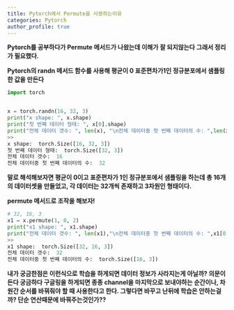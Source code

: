 ```yaml
---
title: Pytorch에서 Permute을 사용하는이유
categories: Pytorch
author_profile: true
---
```




**Pytorch를 공부하다가 Permute 메서드가 나왔는데 이해가 잘 되지않는다 그래서 정리가 필요했다.**


**Pytorch의 randn 메서드 함수를 사용해 평균이 0 표준편차가1인 정규분포에서 샘플링한 값을 만든다**

```python
import torch


x = torch.randn(16, 32, 3)
print("x shape: ", x.shape)
print("첫 번째 데이터 형태: ", x[0].shape)
print("전체 데이터 갯수: ", len(x), "\n전체 데이터중 첫 번째 데이터의 수: ",len(x[0]))
>>
x shape:  torch.Size([16, 32, 3])
첫 번째 데이터 형태:  torch.Size([32, 3])
전체 데이터 갯수:  16 
전체 데이터중 첫 번째 데이터의 수:  32
```
**말로 해석해보자면 평균이 0이고 표준편차가 1인 정규분포에서 샘플링을 하는데 총 16개의 데이터셋을 만들었고, 각 데이터는 32개씩 존재하고 3차원인 형태이다.**

**permute 메서드로 조작을 해보자!**


```python
# 32, 16, 3
x1 = x.permute(1, 0, 2)
print("x1 shape: ", x1.shape)
print("전체 데이터 갯수: ", len(x1),"\n전체 데이터중 첫 번째 데이터의 수: ",x1[0].shape)
>>
x1 shape:  torch.Size([32, 16, 3])
전체 데이터 갯수:  32 
전체 데이터중 첫 번째 데이터의 수:  torch.Size([16, 3])
```


**내가 궁금한점은 이런식으로 학습을 하게되면 데이터 정보가 사라지는게 아닐까? 의문이든다 궁금하다 구글링을 하게되면 종종 channel을 마지막으로 보내야하는 순간이나, 차원간 순서를 바꿔줘야 할 때 사용한다고 한다.
그렇다면 바꾸고 난뒤에 학습은 안하는걸까? 단순 연산때문에 바꿔주는것인가??** 